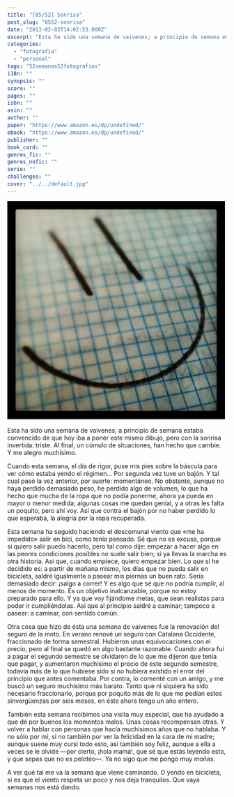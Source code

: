 ```yaml
---
title: "[05/52] Sonrisa"
post_slug: "0552-sonrisa"
date: "2013-02-03T14:02:53.000Z"
excerpt: "Esta ha sido una semana de vaivenes; a principio de semana estaba convencido de que hoy iba a poner este mismo dibujo, pero con la sonrisa invertida: triste. Al final, un cúmulo de situaciones, han hecho que cambie. Y me alegro muchísimo."
categories: 
  - "fotografia"
  - "personal"
tags: "52semanas52fotografias"
i18n: ""
synopsis: ""
score: ""
pages: ""
isbn: ""
asin: ""
author: ""
paper: "https://www.amazon.es/dp/undefined/"
ebook: "https://www.amazon.es/dp/undefined/"
publisher: ""
book_card: ""
genres_fic: ""
genres_nofic: ""
serie: ""
challenges: ""
cover: "../../default.jpg"
---
```


![[05/52] Sonrisa](images/05-52-smile.jpg)

Esta ha sido una semana de vaivenes; a principio de semana estaba convencido de que hoy iba a poner este mismo dibujo, pero con la sonrisa invertida: triste. Al final, un cúmulo de situaciones, han hecho que cambie. Y me alegro muchísimo.

Cuando esta semana, el día de rigor, puse mis pies sobre la báscula para ver cómo estaba yendo el régimen… Por segunda vez tuve un bajón. Y tal cual pasó la vez anterior, por suerte: momentáneo. No obstante, aunque no haya perdido demasiado peso, he perdido algo de volumen, lo que ha hecho que mucha de la ropa que no podía ponerme, ahora ya pueda en mayor o menor medida; algunas cosas me quedan genial, y a otras les falta un poquito, pero ahí voy. Así que contra el bajón por no haber perdido lo que esperaba, la alegría por la ropa recuperada.

Esta semana ha seguido haciendo el descomunal viento que «me ha impedido» salir en bici, como tenía pensado. Sé que no es excusa, porque si quiero salir puedo hacerlo, pero tal como dije: empezar a hacer algo en las peores condiciones posibles no suele salir bien; si ya llevas la marcha es otra historia. Así que, cuando empiece, quiero empezar bien. Lo que sí he decidido es: a partir de mañana mismo, los días que no pueda salir en bicicleta, saldré igualmente a pasear mis piernas un buen rato. Sería demasiado decir: ¡salgo a correr! Y es algo que sé que no podría cumplir, al menos de momento. Es un objetivo inalcanzable, porque no estoy preparado para ello. Y ya que voy fijándome metas, que sean realistas para poder ir cumpliéndolas. Así que al principio saldré a caminar; tampoco a pasear: a caminar, con sentido común.

Otra cosa que hizo de ésta una semana de vaivenes fue la renovación del seguro de la moto. En verano renové un seguro con Catalana Occidente, fraccionado de forma semestral. Hubieron unas equivocaciones con el precio, pero al final se quedó en algo bastante razonable. Cuando ahora fui a pagar el segundo semestre se olvidaron de lo que me dijeron que tenía que pagar, y aumentaron muchísimo el precio de este segundo semestre, todavía más de lo que hubiese sido si no hubiera existido el error del principio que antes comentaba. Por contra, lo comenté con un amigo, y me buscó un seguro muchísimo más barato. Tanto que ni siquiera ha sido necesario fraccionarlo, porque por poquito más de lo que me pedían estos sinvergüenzas por seis meses, en éste ahora tengo un año entero.

También esta semana recibimos una visita muy especial, que ha ayudado a que dé por buenos los momentos malos. Unas cosas recompensan otras. Y volver a hablar con personas que hacía muchísimos años que no hablaba. Y no sólo por mí, si no también por ver la felicidad en la cara de mi madre; aunque suene muy cursi todo esto, así también soy feliz, aunque a ella a veces se le olvide —por cierto, ¡hola mamá!, que sé que estás leyendo esto, y que sepas que no es peloteo—. Ya no sigo que me pongo muy moñas.

A ver qué tal me va la semana que viene caminando. O yendo en bicicleta, si es que el viento respeta un poco y nos deja tranquilos. Que vaya semanas nos está dando.
